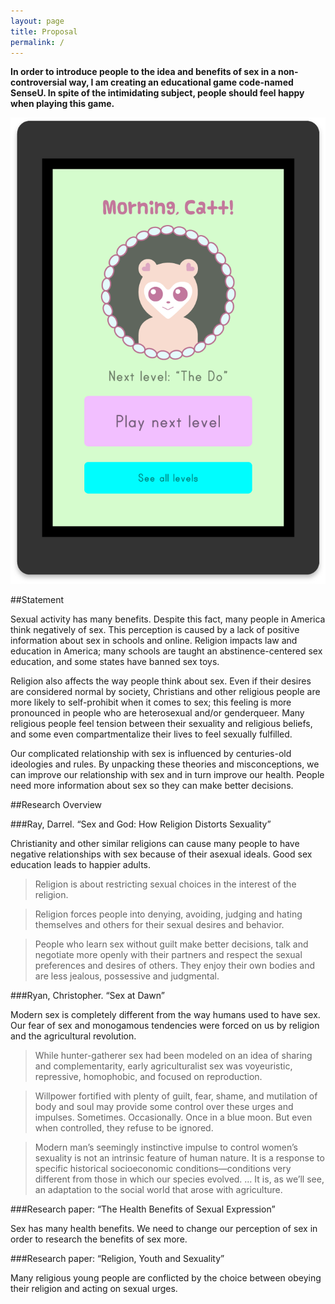 ```yaml
---
layout: page
title: Proposal
permalink: /
---
```


**In order to introduce people to the idea and benefits of sex in a non-controversial way, I am creating an educational game code-named SenseU. In spite of the intimidating subject, people should feel happy when playing this game.**

![](/assets/img/proposal/mockup1.png)

##Statement

Sexual activity has many benefits. Despite this fact, many people in America think negatively of sex. This perception is caused by a lack of positive information about sex in schools and online. Religion impacts law and education in America; many schools are taught an abstinence-centered sex education, and some states have banned sex toys.

Religion also affects the way people think about sex. Even if their desires are considered normal by society, Christians and other religious people are more likely to self-prohibit when it comes to sex; this feeling is more pronounced in people who are heterosexual and/or genderqueer. Many religious people feel tension between their sexuality and religious beliefs, and some even compartmentalize their lives to feel sexually fulfilled.

Our complicated relationship with sex is influenced by centuries-old ideologies and rules. By unpacking these theories and misconceptions, we can improve our relationship with sex and in turn improve our health. People need more information about sex so they can make better decisions.

##Research Overview

###Ray, Darrel. “Sex and God: How Religion Distorts Sexuality”

Christianity and other similar religions can cause many people to have negative relationships with sex because of their asexual ideals. Good sex education leads to happier adults.

> Religion is about restricting sexual choices in the interest of the religion.


> Religion forces people into denying, avoiding, judging and hating themselves and others for their sexual desires and behavior.

> People who learn sex without guilt make better decisions, talk and negotiate more openly with their partners and respect the sexual preferences and desires of others. They enjoy their own bodies and are less jealous, possessive and judgmental.

###Ryan, Christopher. “Sex at Dawn”

Modern sex is completely different from the way humans used to have sex. Our fear of sex and monogamous tendencies were forced on us by religion and the agricultural revolution.

> While hunter-gatherer sex had been modeled on an idea of sharing and complementarity, early agriculturalist sex was voyeuristic, repressive, homophobic, and focused on reproduction.

> Willpower fortified with plenty of guilt, fear, shame, and mutilation of body and soul may provide some control over these urges and impulses. Sometimes. Occasionally. Once in a blue moon. But even when controlled, they refuse to be ignored.

> Modern man’s seemingly instinctive impulse to control women’s sexuality is not an intrinsic feature of human nature. It is a response to specific historical socioeconomic conditions—conditions very different from those in which our species evolved. … It is, as we’ll see, an adaptation to the social world that arose with agriculture.

###Research paper: “The Health Benefits of Sexual Expression”

Sex has many health benefits. We need to change our perception of sex in order to research the benefits of sex more.

###Research paper:  “Religion, Youth and Sexuality”

Many religious young people are conflicted by the choice between obeying their religion and acting on sexual urges.
